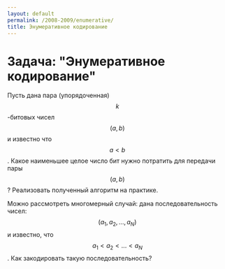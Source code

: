 ```yaml
---
layout: default
permalink: /2008-2009/enumerative/
title: Энумеративное кодирование
---
```



# Задача: "Энумеративное кодирование"

Пусть дана пара (упорядоченная) $$k$$-битовых чисел $$(a, b)$$ и известно что
$$a < b$$. Какое наименьшее целое число бит нужно потратить для передачи пары
$$(a,b)$$? Реализовать полученный алгоритм на практике.

Можно рассмотреть многомерный случай: дана последовательность чисел:
$$(a_1, a_2, \ldots ,a_N)$$ и известно, что $$a_1 < a_2 < ... < a_N$$.
Как закодировать такую последовательность?
